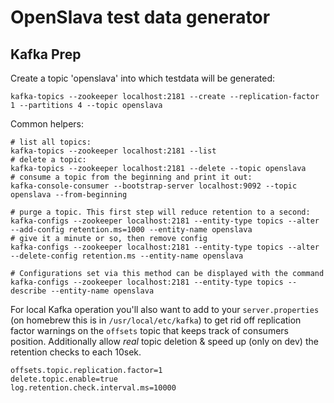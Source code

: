 # OpenSlava test data generator

## Kafka Prep

Create a topic 'openslava' into which testdata will be generated:

```shell
kafka-topics --zookeeper localhost:2181 --create --replication-factor 1 --partitions 4 --topic openslava
```

Common helpers:

```shell
# list all topics:
kafka-topics --zookeeper localhost:2181 --list
# delete a topic:
kafka-topics --zookeeper localhost:2181 --delete --topic openslava
# consume a topic from the beginning and print it out:
kafka-console-consumer --bootstrap-server localhost:9092 --topic openslava --from-beginning

# purge a topic. This first step will reduce retention to a second:
kafka-configs --zookeeper localhost:2181 --entity-type topics --alter --add-config retention.ms=1000 --entity-name openslava
# give it a minute or so, then remove config
kafka-configs --zookeeper localhost:2181 --entity-type topics --alter --delete-config retention.ms --entity-name openslava

# Configurations set via this method can be displayed with the command
kafka-configs --zookeeper localhost:2181 --entity-type topics --describe --entity-name openslava
```

For local Kafka operation you'll also want to add to your `server.properties` (on homebrew this is in `/usr/local/etc/kafka`) to get rid off replication factor warnings on the `offsets` topic that keeps track of consumers position. Additionally allow _real_ topic deletion & speed up (only on dev) the retention checks to each 10sek.

```
offsets.topic.replication.factor=1
delete.topic.enable=true
log.retention.check.interval.ms=10000
```
